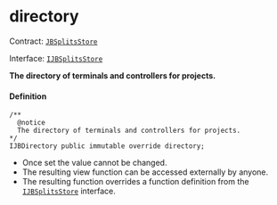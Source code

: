 # directory

Contract: [`JBSplitsStore`](/dev/api/v3/contracts/jbsplitsstore/README.md)​‌

Interface: [`IJBSplitsStore`](/dev/api/v3/interfaces/ijbsplitsstore.md)

**The directory of terminals and controllers for projects.**

#### Definition

```
/** 
  @notice 
  The directory of terminals and controllers for projects.
*/ 
IJBDirectory public immutable override directory;
```

* Once set the value cannot be changed.
* The resulting view function can be accessed externally by anyone.
* The resulting function overrides a function definition from the [`IJBSplitsStore`](/dev/api/v3/interfaces/ijbsplitsstore.md) interface.
